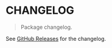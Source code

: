 # CHANGELOG

> Package changelog.

See [GitHub Releases](https://github.com/stdlib-js/utils-key-by/releases) for the changelog.